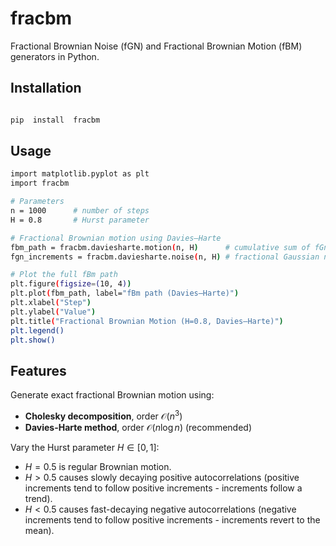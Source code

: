 # fracbm

  
Fractional Brownian Noise (fGN) and Fractional Brownian Motion (fBM) generators in Python.

  

## Installation

```bash

pip  install  fracbm

```

## Usage

  
```bash
import matplotlib.pyplot as plt
import fracbm

# Parameters
n = 1000      # number of steps
H = 0.8       # Hurst parameter

# Fractional Brownian motion using Davies–Harte
fbm_path = fracbm.daviesharte.motion(n, H)      # cumulative sum of fGn
fgn_increments = fracbm.daviesharte.noise(n, H) # fractional Gaussian noise

# Plot the full fBm path
plt.figure(figsize=(10, 4))
plt.plot(fbm_path, label="fBm path (Davies–Harte)")
plt.xlabel("Step")
plt.ylabel("Value")
plt.title("Fractional Brownian Motion (H=0.8, Davies–Harte)")
plt.legend()
plt.show()

```


## Features

Generate exact fractional Brownian motion using:

-   **Cholesky decomposition**, order $\mathcal{O}(n^3)$
-   **Davies-Harte method**, order $\mathcal{O}(n \log n)$ 	(recommended)  

Vary the Hurst parameter $H \in [0,1]$:

-   $H = 0.5$ is regular Brownian motion.
-   $H > 0.5$ causes slowly decaying positive autocorrelations (positive increments tend to follow positive increments - increments follow a trend).
-   $H < 0.5$ causes fast-decaying negative autocorrelations (negative increments tend to follow positive increments - increments revert to the mean).